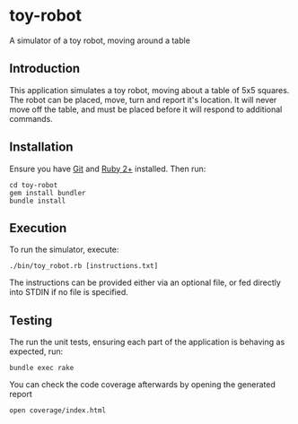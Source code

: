 # toy-robot

A simulator of a toy robot, moving around a table

## Introduction

This application simulates a toy robot, moving about a table of 5x5 squares. The robot can be placed, move, turn and report it's location. It will never move off the table, and must be placed before it will respond to additional commands.

## Installation 

Ensure you have [Git](http://git-scm.com/downloads) and [Ruby 2+](http://www.ruby-lang.org/en/downloads/) installed. Then run:

    cd toy-robot
    gem install bundler
    bundle install

## Execution

To run the simulator, execute:

    ./bin/toy_robot.rb [instructions.txt]

The instructions can be provided either via an optional file, or fed directly into STDIN if no file is specified.

## Testing

The run the unit tests, ensuring each part of the application is behaving as expected, run:

    bundle exec rake 

You can check the code coverage afterwards by opening the generated report
  
    open coverage/index.html
